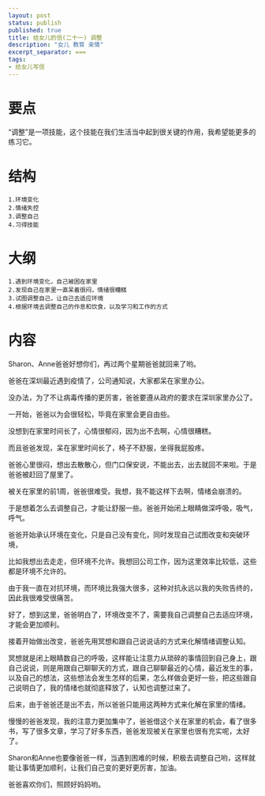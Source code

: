 ```yaml
---
layout: post
status: publish
published: true
title: 给女儿的信(二十一) 调整
description: "女儿 教育 亲情"
excerpt_separator: ===
tags:
- 给女儿写信
---
```



# 要点

“调整”是一项技能，这个技能在我们生活当中起到很关键的作用，我希望能更多的练习它。

# 结构

	1.环境变化
	2.情绪失控
	3.调整自己
	4.习得技能

# 大纲

	1.遇到环境变化，自己被困在家里
	2.发现自己在家里一直呆着很闷，情绪很糟糕
	3.试图调整自己，让自己去适应环境
	4.根据环境去调整自己的作息和饮食，以及学习和工作的方式

# 内容

Sharon、Anne爸爸好想你们，再过两个星期爸爸就回来了哟。

爸爸在深圳最近遇到疫情了，公司通知说，大家都呆在家里办公。

没办法，为了不让病毒传播的更厉害，爸爸要遵从政府的要求在深圳家里办公了。

一开始，爸爸以为会很轻松，毕竟在家里会更自由些。

没想到在家里时间长了，心情很郁闷，因为出不去啊，心情很糟糕。

而且爸爸发现，呆在家里时间长了，椅子不舒服，坐得我屁股疼。

爸爸心里很闷，想出去散散心，但门口保安说，不能出去，出去就回不来啦。于是爸爸被赶回了屋里了。

被关在家里的前1周，爸爸很难受。我想，我不能这样下去啊，情绪会崩溃的。

于是想着怎么去调整自己，才能让舒服一些。爸爸开始闭上眼睛做深呼吸，吸气，呼气。

爸爸开始承认环境在变化，只是自己没有变化，同时发现自己试图改变和突破环境，

比如我想出去走走，但环境不允许。我想回公司工作，因为这里效率比较低，这些都是环境不允许的。

由于我一直在对抗环境，而环境比我强大很多，这种对抗永远以我的失败告终的，因此我很难受很痛苦。

好了，想到这里，爸爸明白了，环境改变不了，需要我自己调整自己去适应环境，才能会更加顺利。

接着开始做出改变，爸爸先用冥想和跟自己说说话的方式来化解情绪调整认知。

冥想就是闭上眼睛数自己的呼吸，这样能让注意力从琐碎的事情回到自己身上，跟自己说说，则是用跟自己聊聊天的方式，跟自己聊聊最近的心情，最近发生的事，以及自己的想法，这些想法会发生怎样的后果，怎么样做会更好一些，把这些跟自己说明白了，我的情绪也就彻底释放了，认知也调整过来了。

后来，由于爸爸还是出不去，所以爸爸只能用这两种方式来化解在家里的情绪。

慢慢的爸爸发现，我的注意力更加集中了，爸爸借这个关在家里的机会，看了很多书，写了很多文章，学习了好多东西，爸爸发现被关在家里也很有充实呢，太好了。

Sharon和Anne也要像爸爸一样，当遇到困难的时候，积极去调整自己哟，这样就能让事情更加顺利，让我们自己变的更好更厉害，加油。

爸爸喜欢你们，照顾好妈妈哟。

